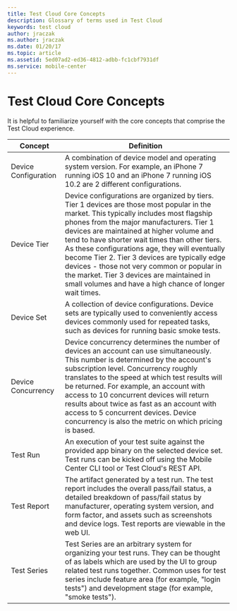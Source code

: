 ```yaml
---
title: Test Cloud Core Concepts
description: Glossary of terms used in Test Cloud
keywords: test cloud
author: jraczak
ms.author: jraczak
ms.date: 01/20/17
ms.topic: article
ms.assetid: 5ed07ad2-ed36-4812-adbb-fc1cbf7931df
ms.service: mobile-center
---
```


# Test Cloud Core Concepts

It is helpful to familiarize yourself with the core concepts that comprise the Test Cloud experience.

| Concept | Definition |
| --- | --- |
| Device Configuration | A combination of device model and operating system version. For example, an iPhone 7 running iOS 10 and an iPhone 7 running iOS 10.2 are 2 different configurations. |
| Device Tier | Device configurations are organized by tiers. Tier 1 devices are those most popular in the market. This typically includes most flagship phones from the major manufacturers. Tier 1 devices are maintained at higher volume and tend to have shorter wait times than other tiers. As these configurations age, they will eventually become Tier 2. Tier 3 devices are typically edge devices - those not very common or popular in the market. Tier 3 devices are maintained in small volumes and have a high chance of longer wait times. |
| Device Set | A collection of device configurations. Device sets are typically used to conveniently access devices commonly used for repeated tasks, such as devices for running basic smoke tests. |
| Device Concurrency| Device concurrency determines the number of devices an account can use simultaneously. This number is determined by the account's subscription level. Concurrency roughly translates to the speed at which test results will be returned. For example, an account with access to 10 concurrent devices will return results about twice as fast as an account with access to 5 concurrent devices. Device concurrency is also the metric on which pricing is based. |
| Test Run | An execution of your test suite against the provided app binary on the selected device set. Test runs can be kicked off using the Mobile Center CLI tool or Test Cloud's REST API. |
| Test Report | The artifact generated by a test run. The test report includes the overall pass/fail status, a detailed breakdown of pass/fail status by manufacturer, operating system version, and form factor, and assets such as screenshots and device logs. Test reports are viewable in the web UI. |
| Test Series | Test Series are an arbitrary system for organizing your test runs. They can be thought of as labels which are used by the UI to group related test runs together. Common uses for test series include feature area (for example, "login tests") and development stage (for example, "smoke tests"). |

